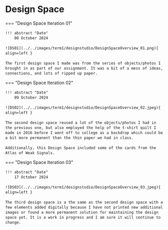 # Design Space 

=== "Design Space Iteration 01"
    
    !!! abstract "Date" 
        08 October 2024 

    ![DS01](../../images/term1/designstudio/DesignSpaceOverview_01.png){ align=left }

    The first design space I made was from the series of objects/photos I brought in as part of our assignment. It was a bit of a mess of ideas, connections, and lots of ripped up paper. 



=== "Design Space Iteration 02" 

    !!! abstract "Date" 
        09 October 2024 

    ![DS02](../../images/term1/designstudio/DesignSpaceOverview_02.jpeg){ align=left }

    The second design space reused a lot of the objects/photos I had in the previous one, but also employed the help of the t-shirt quilt I made in 2016 before I went off to college as a backdrop which could be a bit more permanent than the thin paper we had in class. 

    Additionally, this Design Space included some of the cards from the Atlas of Weak Signals. 

=== "Design Space Iteration 03" 

    !!! abstract "Date" 
        17 October 2024 

    ![DS03](../../images/term1/designstudio/DesignSpaceOverview_03.jpeg){ align=left }

    The third design space is a the same as the second design space with a few elements added digitally because I have not printed new additional images or found a more permanent solution for maintaining the design space yet. It is a work in progress and I am sure it will continue to change. 